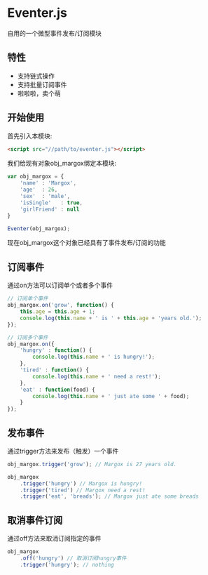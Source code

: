 # Eventer.js
自用的一个微型事件发布/订阅模块

## 特性
- 支持链式操作
- 支持批量订阅事件
- 啦啦啦，卖个萌

## 开始使用
首先引入本模块:
```html
<script src="//path/to/eventer.js"></script>
```
我们给现有对象obj_margox绑定本模块:
```javascript
var obj_margox = {
    'name' : 'Margox',
    'age'  : 26,
    'sex'  : 'male',
    'isSingle'   : true,
    'girlFriend' : null
}

Eventer(obj_margox);
```
现在obj_margox这个对象已经具有了事件发布/订阅的功能
## 订阅事件
通过on方法可以订阅单个或者多个事件
```javascript
// 订阅单个事件
obj_margox.on('grow', function() {
    this.age = this.age + 1;
    console.log(this.name + ' is ' + this.age + 'years old.');
});

// 订阅多个事件
obj_margox.on({
    'hungry' : function() {
        console.log(this.name + ' is hungry!');
    },
    'tired' : function() {
        console.log(this.name + ' need a rest!');
    },
    'eat' : function(food) {
        console.log(this.name + ' just ate some ' + food);
    }
});
```
## 发布事件
通过trigger方法来发布（触发）一个事件
```javascript
obj_margox.trigger('grow'); // Margox is 27 years old.

obj_margox
    .trigger('hungry') // Margox is hungry!
    .trigger('tired') // Margox need a rest!
    .trigger('eat', 'breads'); // Margox just ate some breads
```
## 取消事件订阅
通过off方法来取消订阅指定的事件
```javascript
obj_margox
    .off('hungry') // 取消订阅hungry事件
    .trigger('hungry'); // nothing
```
